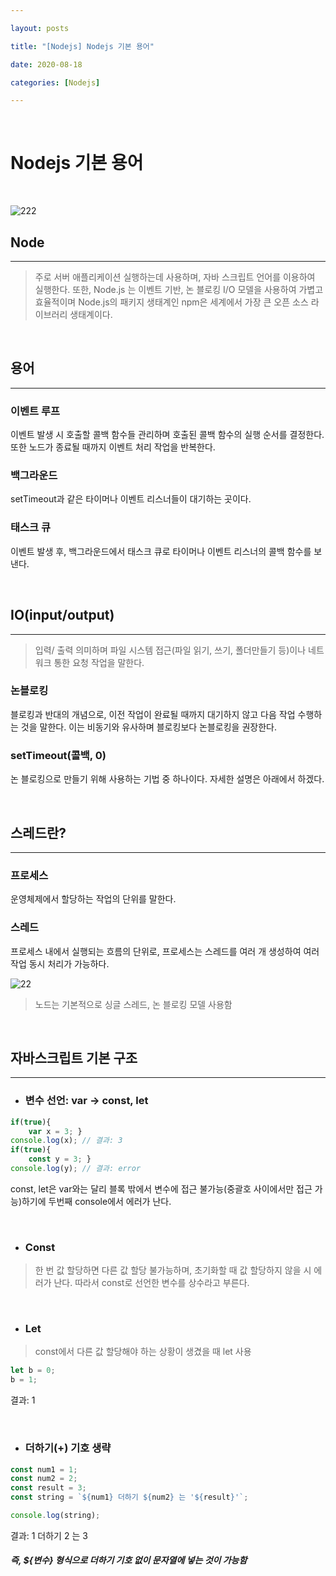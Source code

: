 ```yaml
---

layout: posts

title: "[Nodejs] Nodejs 기본 용어"

date: 2020-08-18

categories: [Nodejs]

---
```


<br>

# Nodejs 기본 용어

<br>


![222](https://user-images.githubusercontent.com/67821750/90465244-edff1180-e149-11ea-99bc-4ea5b0671ddb.png)

## Node

- - -

> 주로 서버 애플리케이션 실행하는데 사용하며, 자바 스크립트 언어를 이용하여 실행한다. 또한, Node.js 는 이벤트 기반, 논 블로킹 I/O 모델을 사용하여 가볍고 효율적이며 Node.js의 패키지 생태계인 npm은 세계에서 가장 큰 오픈 소스 라이브러리 생태계이다.

<br>

## 용어

- - -

### 이벤트 루프

이벤트 발생 시 호출할 콜백 함수들 관리하며 호출된 콜백 함수의 실행 순서를 결정한다. 또한 노드가 종료될 때까지 이벤트 처리 작업을 반복한다.


### 백그라운드

setTimeout과 같은 타이머나 이벤트 리스너들이 대기하는 곳이다.

### 태스크 큐

이벤트 발생 후, 백그라운드에서 태스크 큐로 타이머나 이벤트 리스너의 콜백 함수를 보낸다.


<br>

## IO(input/output)

- - -

> 입력/ 출력 의미하며 파일 시스템 접근(파일 읽기, 쓰기, 폴더만들기 등)이나 네트워크 통한 요청 작업을 말한다.

### 논블로킹

블로킹과 반대의 개념으로, 이전 작업이 완료될 때까지 대기하지 않고 다음 작업 수행하는 것을 말한다. 이는 비동기와 유사하며 블로킹보다 논블로킹을 권장한다.

### setTimeout(콜백, 0)

논 블로킹으로 만들기 위해 사용하는 기법 중 하나이다. 자세한 설명은 아래에서 하겠다.

<br>

## 스레드란?

- - -

### 프로세스

운영체제에서 할당하는 작업의 단위를 말한다.

### 스레드

프로세스 내에서 실행되는 흐름의 단위로, 프로세스는 스레드를 여러 개 생성하여 여러 작업 동시 처리가 가능하다.

![22](https://user-images.githubusercontent.com/67821750/90462471-ea688c00-e143-11ea-82dd-49d645325654.png)

> 노드는 기본적으로 싱글 스레드, 논 블로킹 모델 사용함

<br>

## 자바스크립트 기본 구조

- - -


- ### 변수 선언: var -> const, let

```javascript
if(true){
    var x = 3; }
console.log(x); // 결과: 3
if(true){
    const y = 3; }
console.log(y); // 결과: error
```
const, let은 var와는 달리 블록 밖에서 변수에 접근 불가능(중괄호 사이에서만 접근 가능)하기에 두번째 console에서 에러가 난다.

<br>

- ### Const

> 한 번 값 할당하면 다른 값 할당 불가능하며, 초기화할 때 값 할당하지 않을 시 에러가 난다. 따라서 const로 선언한 변수를 상수라고 부른다.

<br>

- ### Let

> const에서 다른 값 할당해야 하는 상황이 생겼을 때 let 사용

```javascript
let b = 0;
b = 1;
```

결과: 1

<br>

- ### 더하기(+) 기호 생략

```javascript
const num1 = 1;
const num2 = 2;
const result = 3;
const string = `${num1} 더하기 ${num2} 는 '${result}'`;

console.log(string);
```

결과: 1 더하기 2 는 3

##### 즉, ${변수} 형식으로 더하기 기호 없이 문자열에 넣는 것이 가능함

<br>
<br>


